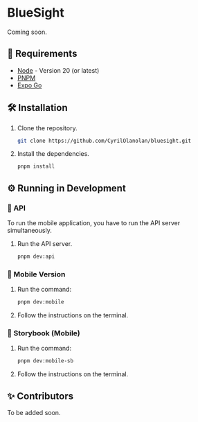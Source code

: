 # BlueSight

Coming soon.

## 🚥 Requirements

- [Node](https://nodejs.org/) - Version 20 (or latest)
- [PNPM](https://pnpm.io/)
- [Expo Go](https://expo.dev/go)

## 🛠️ Installation

1. Clone the repository.
   ```bash
   git clone https://github.com/CyrilOlanolan/bluesight.git
   ```
2. Install the dependencies.
   ```bash
   pnpm install
   ```

## ⚙️ Running in Development

### 🔗 API

To run the mobile application, you have to run the API server simultaneously.

1. Run the API server.
   ```bash
   pnpm dev:api
   ```

### 📱 Mobile Version

1. Run the command:
   ```bash
   pnpm dev:mobile
   ```
2. Follow the instructions on the terminal.

### 📕 Storybook (Mobile)

1. Run the command:
   ```bash
   pnpm dev:mobile-sb
   ```
2. Follow the instructions on the terminal.

## ✨ Contributors

To be added soon.
